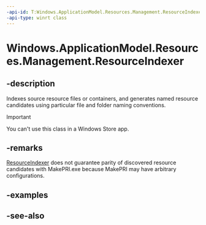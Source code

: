 ```yaml
---
-api-id: T:Windows.ApplicationModel.Resources.Management.ResourceIndexer
-api-type: winrt class
---
```


<!-- Class syntax.
public class ResourceIndexer : Windows.ApplicationModel.Resources.Management.IResourceIndexer
-->

# Windows.ApplicationModel.Resources.Management.ResourceIndexer

## -description
Indexes source resource files or containers, and generates named resource candidates using particular file and folder naming conventions.

> [!IMPORTANT]
> You can't use this class in a Windows Store app.

## -remarks
[ResourceIndexer](resourceindexer.md) does not guarantee parity of discovered resource candidates with MakePRI.exe because MakePRI may have arbitrary configurations.

## -examples

## -see-also
